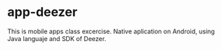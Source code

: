 # app-deezer
This is mobile apps class excercise. Native aplication on Android, using Java languaje and SDK of Deezer. 
